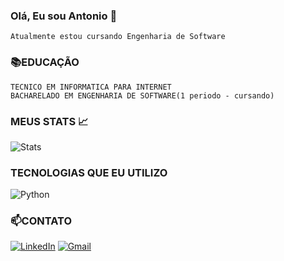 ### Olá, Eu sou Antonio 👋
    Atualmente estou cursando Engenharia de Software

### 📚EDUCAÇÃO

    TECNICO EM INFORMATICA PARA INTERNET
    BACHARELADO EM ENGENHARIA DE SOFTWARE(1 periodo - cursando)


### MEUS STATS 📈


![Stats](https://github-readme-stats.vercel.app/api?username=suc0thetonho&theme=highcontrast&show_icons=truelocale=pt-br)

### TECNOLOGIAS QUE EU UTILIZO

![Python](https://img.shields.io/badge/Python-14354C?style=for-the-badge&logo=python&logoColor=white)

### 📫CONTATO
[![LinkedIn](https://img.shields.io/badge/LinkedIn-0077B5?style=for-the-badge&logo=linkedin&logoColor=white)](https://www.linkedin.com/in/antonio-carlos-8aa9142a8/) [![Gmail](https://img.shields.io/badge/Gmail-D14836?style=for-the-badge&logo=gmail&logoColor=white)](mailto:antoniocvsouza0@gmail.com)
